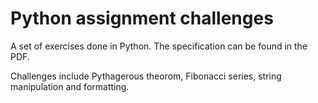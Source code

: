 # Python assignment challenges
A set of exercises done in Python. The specification can be found in the PDF.

Challenges include Pythagerous theorom, Fibonacci series, string manipulation and formatting. 
